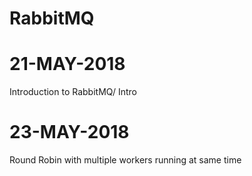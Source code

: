 # RabbitMQ

21-MAY-2018
===========

Introduction to RabbitMQ/ Intro


23-MAY-2018
===========

Round Robin with multiple workers running at same time
